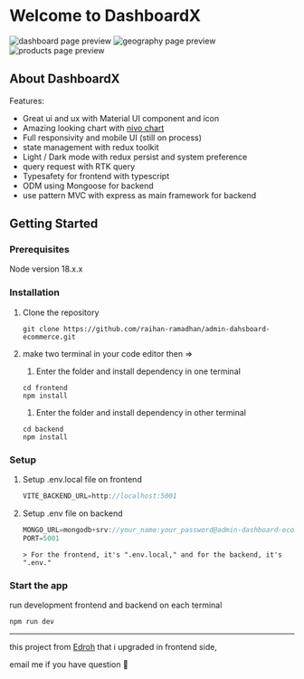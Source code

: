 # Welcome to DashboardX

![dashboard page preview](https://github.com/raihan-ramadhan/admin-dahsboard-ecommerce/assets/116264857/08ea1d37-6c6c-4950-8d70-8cb182686432)
![geography page preview](https://github.com/raihan-ramadhan/admin-dahsboard-ecommerce/assets/116264857/ba0f8b70-b850-4dde-ab21-0c312993e759)
![products page preview](https://github.com/raihan-ramadhan/admin-dahsboard-ecommerce/assets/116264857/438a9428-7108-44ba-a447-421e932d55b0)


## About DashboardX

Features:

- Great ui and ux with Material UI component and icon
- Amazing looking chart with [nivo chart](https://nivo.rocks/)
- Full responsivity and mobile UI (still on process)
- state management with redux toolkit
- Light / Dark mode with redux persist and system preference
- query request with RTK query
- Typesafety for frontend with typescript
- ODM using Mongoose for backend
- use pattern MVC with express as main framework for backend

## Getting Started

### Prerequisites

Node version 18.x.x

### Installation

1. Clone the repository
   ```shell
   git clone https://github.com/raihan-ramadhan/admin-dahsboard-ecommerce.git
   ```
1. make two terminal in your code editor then =>

   1. Enter the folder and install dependency in one terminal

   ```shell
   cd frontend
   npm install
   ```

   1. Enter the folder and install dependency in other terminal

   ```shell
   cd backend
   npm install
   ```

### Setup

1.  Setup .env.local file on frontend
    ```js
    VITE_BACKEND_URL=http://localhost:5001
    ```
1.  Setup .env file on backend

    ```js
    MONGO_URL=mongodb+srv://your_name:your_password@admin-dashboard-ecommer.tmorbdl.mongodb.net/MyAdminDashboard?retryWrites=true&w=majority
    PORT=5001
    ```

        > For the frontend, it's ".env.local," and for the backend, it's ".env."

### Start the app

run development frontend and backend on each terminal

```shell
npm run dev
```

---

this project from [Edroh](https://www.youtube.com/watch?v=0cPCMIuDk2I) that i upgraded in frontend side,

email me if you have question 👋

